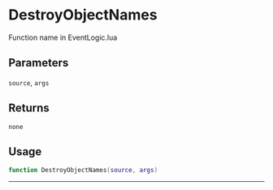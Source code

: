 # DestroyObjectNames
Function name in EventLogic.lua
## Parameters
`source`, `args`
## Returns
`none`
## Usage
```lua
function DestroyObjectNames(source, args)
```
---
